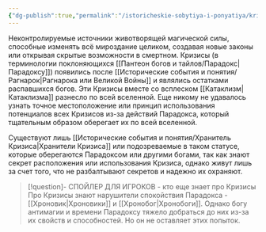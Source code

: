 ```yaml
---
{"dg-publish":true,"permalink":"/istoricheskie-sobytiya-i-ponyatiya/krizis/","dgPassFrontmatter":true}
---
```


Неконтролируемые источники животворящей магической силы, способные изменять всё мироздание целиком, создавая новые законы или открывая скрытые возможности в смертном.
Кризисы (в терминологии поклоняющихся [[Пантеон богов и тайлов/Парадокс\|Парадоксу]]) появились после [[Исторические события и понятия/Рагнарок\|Рагнарока или Великой Войны]] и являлись остатками распавшихся богов. Эти Кризисы вместе со всплеском [[Катаклизм\|Катаклизма]] разнесло по всей вселенной. Еще никому не удавалось узнать точное местоположение или принцип использования потенциалов всех Кризисов из-за действий Парадокса, который тщательным образом оберегает их по всей вселенной.

Существуют лишь [[Исторические события и понятия/Хранитель Кризиса\|Хранители Кризиса]] или подозреваемые в таком статусе, которые оберегаются Парадоксом или другими богами, так как знают секрет расположения или использования Кризиса, однако живут лишь за счет того, что не разбалтывают секретов и надежно их охраняют.
> [!question]- СПОЙЛЕР ДЛЯ ИГРОКОВ - кто еще знает про Кризисы
>Про Кризисы знают нарушители спокойствия Парадокса - [[Хроновик\|Хроновики]] и [[Хронобог\|Хронобоги]]. Однако богу антимагии и времени Парадоксу тяжело добраться до них из-за их свойств и способностей. Но он не оставляет этих попыток.